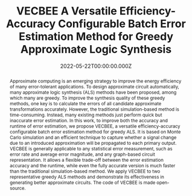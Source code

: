---
publication_types:
  - "2"
authors:
  - admin
  - Chang Meng
  - Fan Yang
  - Xiaolong Shen
  - Leibin Ni
  - Wei Wu
  - Zhihang Wu
  - Junfeng Zhao
  - Weikang Qian
abstract: Approximate computing is an emerging strategy to improve the energy efficiency of many error-tolerant applications. To design approximate circuit automatically, many approximate logic synthesis (ALS) methods have been proposed, among which many are greedy. To improve the synthesis quality of these greedy methods, one key is to calculate the errors of all candidate approximate transformations accurately. However, the traditional simulation-based method is time-consuming. Instead, many existing methods just perform quick but inaccurate error estimation. In this work, to improve both the accuracy and runtime of error estimation, we propose VECBEE, a versatile efficiency-accuracy configurable batch error estimation method for greedy ALS. It is based on Monte Carlo simulation and an efficient technique to capture whether a signal change due to an introduced approximation will be propagated to each primary output. VECBEE is generally applicable to any statistical error measurement, such as error rate and average error magnitude, and any graph-based circuit representation. It allows a flexible trade-off between the error estimation accuracy and the runtime, while even the fully accurate version is much faster than the traditional simulation-based method. We apply VECBEE to two representative greedy ALS methods and demonstrate its effectiveness in generating better approximate circuits. The code of VECBEE is made open-source.
url_pdf: "https://ieeexplore.ieee.org/document/9706238"
url_dataset: ""
url_project: ""
publication_short: In IEEE Transactions on Computer-Aided Design of Integrated Circuits and Systems
url_code: "https://github.com/SJTU-ECTL/VECBEE"
url_video: ""
title: VECBEE A Versatile Efficiency-Accuracy Configurable Batch Error Estimation Method for Greedy Approximate Logic Synthesis
featured: false
tags: []
projects:
  - approximate-logic-synthesis
date: 2022-05-22T00:00:00.000Z
url_slides: ""
publishDate: 2022-05-22T00:00:00.000Z
url_poster: ""
url_code: ""
doi: ""
---